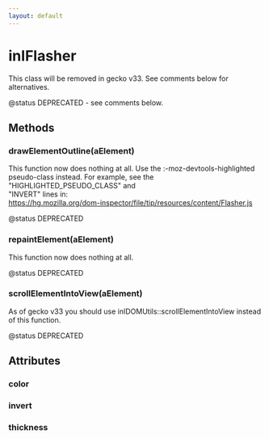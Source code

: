```yaml
---
layout: default
---
```


# inIFlasher #
  
This class will be removed in gecko v33. See comments below for alternatives.  
  
@status DEPRECATED - see comments below.  
  

## Methods ##

### drawElementOutline(aElement) ###
  
This function now does nothing at all. Use the :-moz-devtools-highlighted  
pseudo-class instead. For example, see the "HIGHLIGHTED_PSEUDO_CLASS" and  
"INVERT" lines in:  
https://hg.mozilla.org/dom-inspector/file/tip/resources/content/Flasher.js  
  
@status DEPRECATED  
  

### repaintElement(aElement) ###
  
This function now does nothing at all.  
  
@status DEPRECATED  
  

### scrollElementIntoView(aElement) ###
  
As of gecko v33 you should use inIDOMUtils::scrollElementIntoView instead  
of this function.  
  
@status DEPRECATED  
  

## Attributes ##

### color ###

### invert ###

### thickness ###
